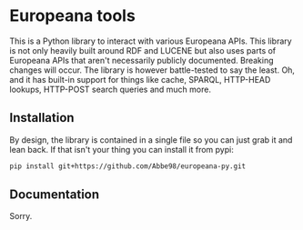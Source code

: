 # Europeana tools

This is a Python library to interact with various Europeana APIs. This library is not only heavily built around RDF and LUCENE but also uses parts of Europeana APIs that aren't necessarily publicly documented. Breaking changes will occur. The library is however battle-tested to say the least. Oh, and it has built-in support for things like cache, SPARQL, HTTP-HEAD lookups, HTTP-POST search queries and much more.

## Installation

By design, the library is contained in a single file so you can just grab it and lean back. If that isn't your thing you can install it from pypi:

```bash
pip install git+https://github.com/Abbe98/europeana-py.git
```

## Documentation

Sorry.
